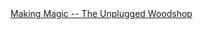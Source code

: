 <a href=" https://t.umblr.com/redirect?z=http%3A%2F%2Fwww.theunpluggedwoodshop.com%2Fmaking-magic.html&amp;t=NjczNmIxODVkZTBiYWNkMmZjZTEyZWU0YTU1YThhNGZlNWQxYTAxOCxkWXEwZGY2RQ%3D%3D&amp;b=t%3AqHVAHG4mRdaot7uHHBcIRA&amp;p=https%3A%2F%2Fweekendjoiner.com%2Fpost%2F54796367781%2Fmaking-magic-the-unplugged-woodshop&amp;m=0">
                        Making Magic -- The Unplugged Woodshop                    </a>
